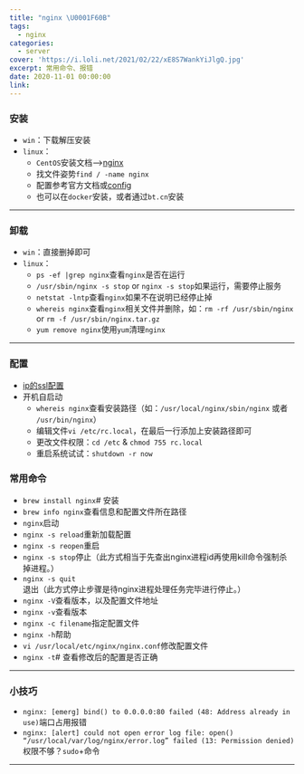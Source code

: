 ```yaml
---
title: "nginx \U0001F60B"
tags:
  - nginx
categories:
  - server
cover: 'https://i.loli.net/2021/02/22/xE8S7WankYiJlgQ.jpg'
excerpt: 常用命令、报错
date: 2020-11-01 00:00:00
link:
---
```


<h3 id="安装"><a href="#安装" class="headerlink" title="安装"></a>安装</h3><ul><li><code>win</code>：下载解压安装</li><li><code>linux</code>：<ul><li><code>CentOS</code>安装文档—&gt;<a target="_blank" rel="noopener" href="https://nginx.org/en/linux_packages.html#RHEL-CentOS">nginx</a></li><li>找文件姿势<code>find / -name nginx</code></li><li>配置参考官方文档或<a target="_blank" rel="noopener" href="https://www.imooc.com/article/20079?block_id=tuijian_wz">config</a></li><li>也可以在<code>docker</code>安装，或者通过<code>bt.cn</code>安装</li></ul></li></ul><hr><h3 id="卸载"><a href="#卸载" class="headerlink" title="卸载"></a>卸载</h3><ul><li><code>win</code>：直接删掉即可</li><li><code>linux</code>：<ul><li><code>ps -ef |grep nginx</code>查看<code>nginx</code>是否在运行</li><li><code>/usr/sbin/nginx -s stop</code> or <code>nginx -s stop</code>如果运行，需要停止服务</li><li><code>netstat -lntp</code>查看<code>nginx</code>如果不在说明已经停止掉</li><li><code>whereis nginx</code>查看<code>nginx</code>相关文件并删除，如：<code>rm -rf /usr/sbin/nginx</code> or <code>rm -f /usr/sbin/nginx.tar.gz</code></li><li><code>yum remove nginx</code>使用<code>yum</code>清理<code>nginx</code></li></ul></li></ul><hr><h3 id="配置"><a href="#配置" class="headerlink" title="配置"></a>配置</h3><ul><li><a href="/2020/12/13/nodejs/ssl/">ip的ssl配置</a></li><li>开机自启动<ul><li><code>whereis nginx</code>查看安装路径（如：<code>/usr/local/nginx/sbin/nginx</code> 或者 <code>/usr/bin/nginx</code>）</li><li>编辑文件<code>vi /etc/rc.local</code>，在最后一行添加上安装路径即可</li><li>更改文件权限：<code>cd /etc</code> &amp; <code>chmod 755 rc.local</code></li><li>重启系统试试：<code>shutdown -r now</code></li></ul></li></ul><h3 id="常用命令"><a href="#常用命令" class="headerlink" title="常用命令"></a>常用命令</h3><ul><li><code>brew install nginx</code># 安装</li><li><code>brew info nginx</code>查看信息和配置文件所在路径</li><li><code>nginx</code>启动</li><li><code>nginx -s reload</code>重新加载配置</li><li><code>nginx -s reopen</code>重启</li><li><code>nginx -s stop</code>停止（此方式相当于先查出nginx进程id再使用kill命令强制杀掉进程。）</li><li><code>nginx -s quit</code>退出（此方式停止步骤是待nginx进程处理任务完毕进行停止。）</li><li><code>nginx -V</code>查看版本，以及配置文件地址</li><li><code>nginx -v</code>查看版本</li><li><code>nginx -c filename</code>指定配置文件</li><li><code>nginx -h</code>帮助</li><li><code>vi /usr/local/etc/nginx/nginx.conf</code>修改配置文件</li><li><code>nginx -t</code># 查看修改后的配置是否正确</li></ul><hr><h3 id="小技巧"><a href="#小技巧" class="headerlink" title="小技巧"></a>小技巧</h3><ul><li><code>nginx: [emerg] bind() to 0.0.0.0:80 failed (48: Address already in use)</code>端口占用报错</li><li><code>nginx: [alert] could not open error log file: open() “/usr/local/var/log/nginx/error.log” failed (13: Permission denied)</code>权限不够？<code>sudo</code>+命令</li></ul><hr>